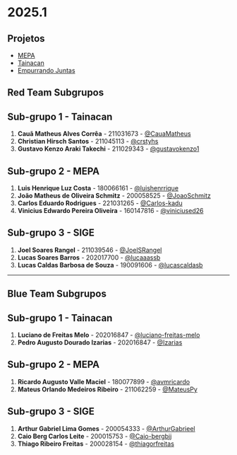 # 2025.1
## Projetos
 * [MEPA](https://gitlab.com/lappis-unb/projetos-energia)
 * [Tainacan](https://github.com/tainacan/tainacan)
 * [Empurrando Juntas](https://gitlab.com/pencillabs/ej/ej-application)

## Red Team Subgrupos

## Sub-grupo 1 - Tainacan
1. **Cauã Matheus Alves Corrêa** - 211031673 - [@CauaMatheus](https://github.com/CauaMatheus)
2. **Christian Hirsch Santos** - 211045113 - [@crstyhs](https://github.com/crstyhs)
3. **Gustavo Kenzo Araki Takechi** - 211029343 - [@gustavokenzo1](https://github.com/gustavokenzo1)

## Sub-grupo 2 - MEPA
1. **Luis Henrique Luz Costa** - 180066161 - [@luishenrrique](https://github.com/luishenrrique)
2. **João Matheus de Oliveira Schmitz** - 200058525 - [@JoaoSchmitz](https://github.com/JoaoSchmitz)
3. **Carlos Eduardo Rodrigues** - 221031265 - [@Carlos-kadu](https://github.com/Carlos-kadu)
4. **Vinicius Edwardo Pereira Oliveira** - 160147816 - [@viniciused26](https://github.com/viniciused26)

## Sub-grupo 3 - SIGE
1. **Joel Soares Rangel** - 211039546 - [@JoelSRangel](https://github.com/JoelSRangel)
2. **Lucas Soares Barros** - 202017700 - [@lucaaassb](https://github.com/lucaaassb)
3. **Lucas Caldas Barbosa de Souza** - 190091606 - [@lucascaldasb](https://github.com/lucascaldasb)

---

## Blue Team Subgrupos

## Sub-grupo 1 - Tainacan
1. **Luciano de Freitas Melo** - 202016847 - [@luciano-freitas-melo](https://github.com/luciano-freitas-melo)
2. **Pedro Augusto Dourado Izarias** - 202016847 - [@Izarias](https://github.com/Izarias)

## Sub-grupo 2 - MEPA
1. **Ricardo Augusto Valle Maciel** - 180077899 - [@avmricardo](https://github.com/avmricardo)
2. **Mateus Orlando Medeiros Ribeiro** - 211062259 - [@MateusPy](https://github.com/MateusPy)

## Sub-grupo 3 - SIGE
1. **Arthur Gabriel Lima Gomes** - 200054333 - [@ArthurGabrieel](https://github.com/ArthurGabrieel)
2. **Caio Berg Carlos Leite** - 200015753 - [@Caio-bergbjj](https://github.com/Caio-bergbjj)
3. **Thiago Ribeiro Freitas** - 200028154 - [@thiagorfreitas](https://github.com/thiagorfreitas)
